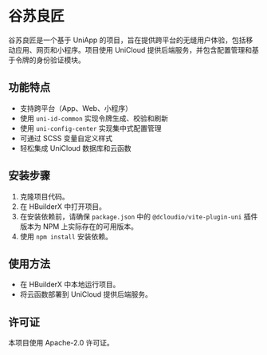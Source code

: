 # 谷苏良匠

谷苏良匠是一个基于 UniApp 的项目，旨在提供跨平台的无缝用户体验，包括移动应用、网页和小程序。项目使用 UniCloud 提供后端服务，并包含配置管理和基于令牌的身份验证模块。

## 功能特点
- 支持跨平台（App、Web、小程序）
- 使用 `uni-id-common` 实现令牌生成、校验和刷新
- 使用 `uni-config-center` 实现集中式配置管理
- 可通过 SCSS 变量自定义样式
- 轻松集成 UniCloud 数据库和云函数

## 安装步骤
1. 克隆项目代码。
2. 在 HBuilderX 中打开项目。
3. 在安装依赖前，请确保 `package.json` 中的 `@dcloudio/vite-plugin-uni` 插件版本为 NPM 上实际存在的可用版本。
4. 使用 `npm install` 安装依赖。

## 使用方法
- 在 HBuilderX 中本地运行项目。
- 将云函数部署到 UniCloud 提供后端服务。

## 许可证
本项目使用 Apache-2.0 许可证。